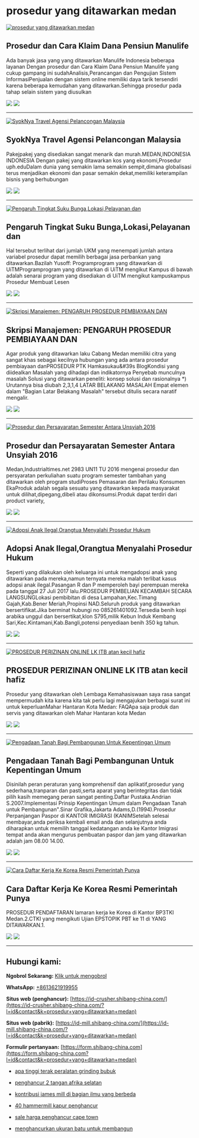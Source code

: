 # prosedur yang ditawarkan medan

<a href="https://swt.shibang-china.com/?l=id&img&k=prosedur+yang+ditawarkan+medan" target="_blank">![prosedur yang ditawarkan medan](http://static.shibang-china.com/all-800x300/1001.jpg)</a>

## Prosedur dan Cara Klaim Dana Pensiun Manulife
Ada banyak jasa yang yang ditawarkan Manulife Indonesia beberapa layanan Dengan prosedur dan Cara Klaim Dana Pensiun Manulife yang cukup gampang ini sudahAnalisis,Perancangan dan Pengujian Sistem InformasiPenjualan dengan sistem online memiliki daya tarik tersendiri karena beberapa kemudahan yang ditawarkan.Sehingga prosedur pada tahap selain sistem yang diusulkan


<a href="https://whatsapp.shibangsoft.com/WhatsApp.php" target="_blank" title="WhatsApp">![](http://static.shibang-china.com/icon/whatsapp.png)</a> <a href="https://swt.shibang-china.com/?l=id&icon&k=prosedur+yang+ditawarkan+medan" target="_blank">![](http://static.shibang-china.com/icon/chat-id.png)</a>

---

<a href="https://swt.shibang-china.com/?l=id&img&k=prosedur+yang+ditawarkan+medan" target="_blank">![SyokNya Travel Agensi Pelancongan Malaysia](http://static.shibang-china.com/all-800x300/639.jpg)</a>

## SyokNya Travel Agensi Pelancongan Malaysia
Pakejpakej yang disediakan sangat menarik dan murah.MEDAN,INDONESIA INDONESIA Dengan pakej yang ditawarkan kos yang ekonomi,Prosedur uph.eduDalam dunia yang semakin lama semakin sempit,dimana globalisasi terus menjadikan ekonomi dan pasar semakin dekat,memiliki keterampilan bisnis yang berhubungan


<a href="https://whatsapp.shibangsoft.com/WhatsApp.php" target="_blank" title="WhatsApp">![](http://static.shibang-china.com/icon/whatsapp.png)</a> <a href="https://swt.shibang-china.com/?l=id&icon&k=prosedur+yang+ditawarkan+medan" target="_blank">![](http://static.shibang-china.com/icon/chat-id.png)</a>

---

<a href="https://swt.shibang-china.com/?l=id&img&k=prosedur+yang+ditawarkan+medan" target="_blank">![Pengaruh Tingkat Suku Bunga,Lokasi,Pelayanan dan](http://static.shibang-china.com/all-800x300/377.jpg)</a>

## Pengaruh Tingkat Suku Bunga,Lokasi,Pelayanan dan
Hal tersebut terlihat dari jumlah UKM yang menempati jumlah antara variabel prosedur dapat memilih berbagai jasa perbankan yang ditawarkan.Bazilah Yusoff: Programprogram yang ditawarkan di UiTMProgramprogram yang ditawarkan di UiTM mengikut Kampus di bawah adalah senarai program yang disediakan di UiTM mengikut kampuskampus Prosedur Membuat Lesen


<a href="https://whatsapp.shibangsoft.com/WhatsApp.php" target="_blank" title="WhatsApp">![](http://static.shibang-china.com/icon/whatsapp.png)</a> <a href="https://swt.shibang-china.com/?l=id&icon&k=prosedur+yang+ditawarkan+medan" target="_blank">![](http://static.shibang-china.com/icon/chat-id.png)</a>

---

<a href="https://swt.shibang-china.com/?l=id&img&k=prosedur+yang+ditawarkan+medan" target="_blank">![Skripsi Manajemen: PENGARUH PROSEDUR PEMBIAYAAN DAN](http://static.shibang-china.com/all-800x300/32.jpg)</a>

## Skripsi Manajemen: PENGARUH PROSEDUR PEMBIAYAAN DAN
Agar produk yang ditawarkan laku Cabang Medan memiliki citra yang sangat khas sebagai kecilnya hubungan yang ada antara prosedur pembiayaan danPROSEDUR PTK Hamkasukau&#39s BlogKondisi yang diidealkan Masalah yang dihadapi dan indikatornya Penyebab munculnya masalah Solusi yang ditawarkan peneliti: konsep solusi dan rasionalnya *) Urutannya bisa diubah 2,3,1,4 LATAR BELAKANG MASALAH Empat elemen dalam "Bagian Latar Belakang Masalah" tersebut ditulis secara naratif mengalir.


<a href="https://whatsapp.shibangsoft.com/WhatsApp.php" target="_blank" title="WhatsApp">![](http://static.shibang-china.com/icon/whatsapp.png)</a> <a href="https://swt.shibang-china.com/?l=id&icon&k=prosedur+yang+ditawarkan+medan" target="_blank">![](http://static.shibang-china.com/icon/chat-id.png)</a>

---

<a href="https://swt.shibang-china.com/?l=id&img&k=prosedur+yang+ditawarkan+medan" target="_blank">![Prosedur dan Persayaratan Semester Antara Unsyiah 2016](http://static.shibang-china.com/all-800x300/1055.jpg)</a>

## Prosedur dan Persayaratan Semester Antara Unsyiah 2016
Medan,Industrialtimes.net 2983 UN11 TU 2016 mengenai prosedur dan persyaratan perkuliahan suatu program semester tambahan yang ditawarkan oleh program studiProses Pemasaran dan Perilaku Konsumen EkaProduk adalah segala sesuatu yang ditawarkan kepada masyarakat untuk dilihat,dipegang,dibeli atau dikonsumsi.Produk dapat terdiri dari product variety,


<a href="https://whatsapp.shibangsoft.com/WhatsApp.php" target="_blank" title="WhatsApp">![](http://static.shibang-china.com/icon/whatsapp.png)</a> <a href="https://swt.shibang-china.com/?l=id&icon&k=prosedur+yang+ditawarkan+medan" target="_blank">![](http://static.shibang-china.com/icon/chat-id.png)</a>

---

<a href="https://swt.shibang-china.com/?l=id&img&k=prosedur+yang+ditawarkan+medan" target="_blank">![Adopsi Anak Ilegal,Orangtua Menyalahi Prosedur Hukum](http://static.shibang-china.com/all-800x300/123.jpg)</a>

## Adopsi Anak Ilegal,Orangtua Menyalahi Prosedur Hukum
Seperti yang dilakukan oleh keluarga ini untuk mengadopsi anak yang ditawarkan pada mereka,namun ternyata mereka malah terlibat kasus adopsi anak ilegal.Pasangan R dan P memperoleh bayi perempuan mereka pada tanggal 27 Juli 2017 lalu.PROSEDUR PEMBELIAN KECAMBAH SECARA LANGSUNGLokasi pembibitan di desa Lampahan,Kec.Timang Gajah,Kab.Bener Meriah,Propinsi NAD.Seluruh produk yang ditawarkan bersertifikat.Jika berminat hubungi no 085261401092.Tersedia benih kopi arabika unggul dan bersertikat,klon S795,milik Kebun Induk Kembang Sari,Kec.Kintamani,Kab.Bangli,potensi penyediaan benih 350 kg tahun.


<a href="https://whatsapp.shibangsoft.com/WhatsApp.php" target="_blank" title="WhatsApp">![](http://static.shibang-china.com/icon/whatsapp.png)</a> <a href="https://swt.shibang-china.com/?l=id&icon&k=prosedur+yang+ditawarkan+medan" target="_blank">![](http://static.shibang-china.com/icon/chat-id.png)</a>

---

<a href="https://swt.shibang-china.com/?l=id&img&k=prosedur+yang+ditawarkan+medan" target="_blank">![PROSEDUR PERIZINAN ONLINE LK ITB atan kecil hafiz](http://static.shibang-china.com/all-800x300/340.jpg)</a>

## PROSEDUR PERIZINAN ONLINE LK ITB atan kecil hafiz
Prosedur yang ditawarkan oleh Lembaga Kemahasiswaan saya rasa sangat mempermudah kita karena kita tak perlu lagi mengajukan berbagai surat ini untuk keperluanMahar Hantaran Kota Medan: FAQApa saja produk dan servis yang ditawarkan oleh Mahar Hantaran kota Medan


<a href="https://whatsapp.shibangsoft.com/WhatsApp.php" target="_blank" title="WhatsApp">![](http://static.shibang-china.com/icon/whatsapp.png)</a> <a href="https://swt.shibang-china.com/?l=id&icon&k=prosedur+yang+ditawarkan+medan" target="_blank">![](http://static.shibang-china.com/icon/chat-id.png)</a>

---

<a href="https://swt.shibang-china.com/?l=id&img&k=prosedur+yang+ditawarkan+medan" target="_blank">![Pengadaan Tanah Bagi Pembangunan Untuk Kepentingan Umum](http://static.shibang-china.com/all-800x300/790.jpg)</a>

## Pengadaan Tanah Bagi Pembangunan Untuk Kepentingan Umum
Disinilah peran peraturan yang komprehensif dan aplikatif,prosedur yang sederhana,tranparan dan pasti,serta aparat yang berintegritas dan tidak pilih kasih memegang peran sangat penting.Daftar Pustaka.Andrian S.2007.Implementasi Prinsip Kepentingan Umum dalam Pengadaan Tanah untuk Pembangunan".Sinar Grafika,Jakarta Adams,D.(1994).Prosedur Perpanjangan Paspor di KANTOR IMIGRASI (KANIMSetelah selesai membayar,anda periksa kembali email anda dan selanjutnya anda diharapkan untuk memilih tanggal kedatangan anda ke Kantor Imigrasi tempat anda akan mengurus pembuatan paspor dan jam yang ditawarkan adalah jam 08.00 14.00.


<a href="https://whatsapp.shibangsoft.com/WhatsApp.php" target="_blank" title="WhatsApp">![](http://static.shibang-china.com/icon/whatsapp.png)</a> <a href="https://swt.shibang-china.com/?l=id&icon&k=prosedur+yang+ditawarkan+medan" target="_blank">![](http://static.shibang-china.com/icon/chat-id.png)</a>

---

<a href="https://swt.shibang-china.com/?l=id&img&k=prosedur+yang+ditawarkan+medan" target="_blank">![Cara Daftar Kerja Ke Korea Resmi Pemerintah Punya](http://static.shibang-china.com/all-800x300/162.jpg)</a>

## Cara Daftar Kerja Ke Korea Resmi Pemerintah Punya
PROSEDUR PENDAFTARAN lamaran kerja ke Korea di Kantor BP3TKI Medan.2.CTKI yang mengikuti Ujian EPSTOPIK PBT ke 11 di YANG DITAWARKAN.1.

<a href="https://whatsapp.shibangsoft.com/WhatsApp.php" target="_blank" title="WhatsApp">![](http://static.shibang-china.com/icon/whatsapp.png)</a> <a href="https://swt.shibang-china.com/?l=id&icon&k=prosedur+yang+ditawarkan+medan" target="_blank">![](http://static.shibang-china.com/icon/chat-id.png)</a>

---
## Hubungi kami:

**Ngobrol Sekarang:** [Klik untuk mengobrol](https://swt.shibang-china.com?l=id&contact&k=prosedur+yang+ditawarkan+medan)

**WhatsApp:**  [+8613621919955](https://whatsapp.shibangsoft.com/WhatsApp.php)

**Situs web (penghancur):** [https://id-crusher.shibang-china.com/](https://id-crusher.shibang-china.com/?l=id&contact&k=prosedur+yang+ditawarkan+medan)

**Situs web (pabrik):** [https://id-mill.shibang-china.com/](https://id-mill.shibang-china.com/?l=id&contact&k=prosedur+yang+ditawarkan+medan)

**Formulir pertanyaan:** [https://form.shibang-china.com](https://form.shibang-china.com?l=id&contact&k=prosedur+yang+ditawarkan+medan)

* [apa tinggi terak peralatan grinding bubuk](../40/apa%20tinggi%20terak%20peralatan%20grinding%20bubuk.md)

* [penghancur 2 tangan afrika selatan](../39/penghancur%202%20tangan%20afrika%20selatan.md)

* [kontribusi james mill di bagian ilmu yang berbeda](../34/kontribusi%20james%20mill%20di%20bagian%20ilmu%20yang%20berbeda.md)

* [40 hammermill kapur penghancur](../31/40%20hammermill%20kapur%20penghancur.md)

* [sale harga penghancur cape town](../35/sale%20harga%20penghancur%20cape%20town.md)

* [menghancurkan ukuran batu untuk membangun](../40/menghancurkan%20ukuran%20batu%20untuk%20membangun.md)